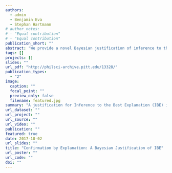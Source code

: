 ```yaml
---
authors:
  - admin
  - Benjamin Eva
  - Stephan Hartmann
# author_notes:
# - "Equal contribution"
# - "Equal contribution"
publication_short: ""
abstract: "We provide a novel Bayesian justification of inference to the best explanation (IBE). More specifically, we present conditions under which explanatory considerations can provide a significant confirmatory boost for hypotheses that provide the best explanation of the relevant evidence. Furthermore, we show that the proposed Bayesian model of IBE is able to deal naturally with the best known criticisms of IBE such as van Fraassen’s 'bad lot' argument."
tags: []
projects: []
slides: ""
url_pdf: "http://philsci-archive.pitt.edu/13328/"
publication_types:
  - "2"
image:
  caption: ""
  focal_point: ""
  preview_only: false
  filename: featured.jpg
summary: "A justification for Inference to the Best Explanation (IBE) is provided by identifying conditions under which the best explanation of evidence can offer a confirmatory boost to the hypotheses under consideration."
url_dataset: ""
url_project: ""
url_source: ""
url_video: ""
publication: ""
featured: true
date: 2017-10-02
url_slides: ""
title: "Confirmation by Explanation: A Bayesian Justification of IBE"
url_poster: ""
url_code: ""
doi: ""
---
```

